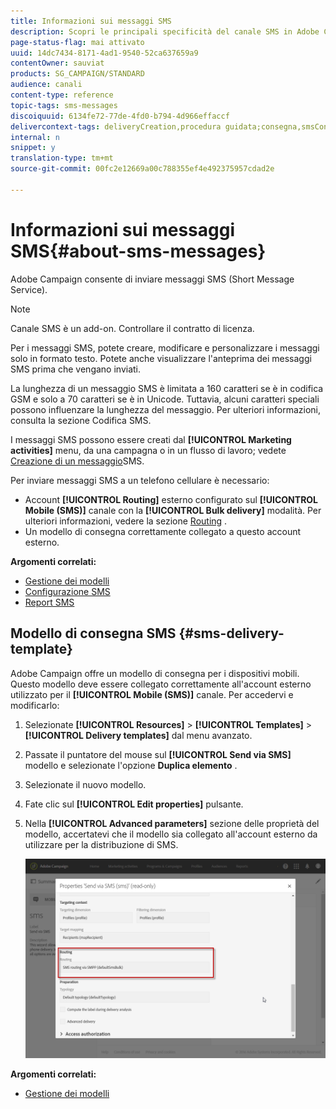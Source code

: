 ```yaml
---
title: Informazioni sui messaggi SMS
description: Scopri le principali specificità del canale SMS in Adobe Campaign.
page-status-flag: mai attivato
uuid: 14dc7434-8171-4ad1-9540-52ca637659a9
contentOwner: sauviat
products: SG_CAMPAIGN/STANDARD
audience: canali
content-type: reference
topic-tags: sms-messages
discoiquuid: 6134fe72-77de-4fd0-b794-4d966effaccf
delivercontext-tags: deliveryCreation,procedura guidata;consegna,smsContent,back
internal: n
snippet: y
translation-type: tm+mt
source-git-commit: 00fc2e12669a00c788355ef4e492375957cdad2e

---
```



# Informazioni sui messaggi SMS{#about-sms-messages}

Adobe Campaign consente di inviare messaggi SMS (Short Message Service).

>[!NOTE]
>
>Canale SMS è un add-on. Controllare il contratto di licenza.

Per i messaggi SMS, potete creare, modificare e personalizzare i messaggi solo in formato testo. Potete anche visualizzare l'anteprima dei messaggi SMS prima che vengano inviati.

La lunghezza di un messaggio SMS è limitata a 160 caratteri se è in codifica GSM e solo a 70 caratteri se è in Unicode. Tuttavia, alcuni caratteri speciali possono influenzare la lunghezza del messaggio. Per ulteriori informazioni, consulta la sezione Codifica [](../../administration/using/configuring-sms-channel.md#sms-encoding--length-and-transliteration) SMS.

I messaggi SMS possono essere creati dal **[!UICONTROL Marketing activities]** menu, da una campagna o in un flusso di lavoro; vedete [Creazione di un messaggio](../../channels/using/creating-an-sms-message.md)SMS.

Per inviare messaggi SMS a un telefono cellulare è necessario:

* Account **[!UICONTROL Routing]** esterno configurato sul **[!UICONTROL Mobile (SMS)]** canale con la **[!UICONTROL Bulk delivery]** modalità. Per ulteriori informazioni, vedere la sezione [Routing](../../administration/using/configuring-sms-channel.md#defining-an-sms-routing) .
* Un modello di consegna correttamente collegato a questo account esterno.

**Argomenti correlati:**

* [Gestione dei modelli](../../start/using/about-templates.md)
* [Configurazione SMS](../../administration/using/configuring-sms-channel.md#defining-an-sms-routing)
* [Report SMS](../../reporting/using/sms-report.md)

## Modello di consegna SMS {#sms-delivery-template}

Adobe Campaign offre un modello di consegna per i dispositivi mobili. Questo modello deve essere collegato correttamente all'account esterno utilizzato per il **[!UICONTROL Mobile (SMS)]** canale. Per accedervi e modificarlo:

1. Selezionate **[!UICONTROL Resources]** &gt; **[!UICONTROL Templates]** &gt; **[!UICONTROL Delivery templates]** dal menu avanzato.
1. Passate il puntatore del mouse sul **[!UICONTROL Send via SMS]** modello e selezionate l'opzione **Duplica elemento** .
1. Selezionate il nuovo modello.
1. Fate clic sul **[!UICONTROL Edit properties]** pulsante.
1. Nella **[!UICONTROL Advanced parameters]** sezione delle proprietà del modello, accertatevi che il modello sia collegato all'account esterno da utilizzare per la distribuzione di SMS.

   ![](assets/sms_template.png)

**Argomenti correlati:**

* [Gestione dei modelli](../../start/using/about-templates.md)

